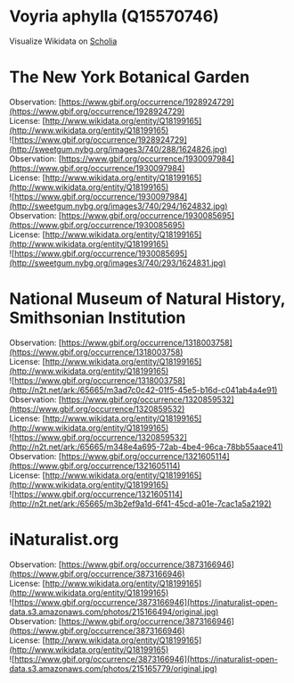 
Voyria aphylla (Q15570746)
==========================
  
Visualize Wikidata on [Scholia](https://scholia.toolforge.org/taxon/Q15570746)
# The New York Botanical Garden
  
Observation: [https://www.gbif.org/occurrence/1928924729](https://www.gbif.org/occurrence/1928924729)  
License: [http://www.wikidata.org/entity/Q18199165](http://www.wikidata.org/entity/Q18199165)  
![https://www.gbif.org/occurrence/1928924729](http://sweetgum.nybg.org/images3/740/288/1624826.jpg)  
Observation: [https://www.gbif.org/occurrence/1930097984](https://www.gbif.org/occurrence/1930097984)  
License: [http://www.wikidata.org/entity/Q18199165](http://www.wikidata.org/entity/Q18199165)  
![https://www.gbif.org/occurrence/1930097984](http://sweetgum.nybg.org/images3/740/294/1624832.jpg)  
Observation: [https://www.gbif.org/occurrence/1930085695](https://www.gbif.org/occurrence/1930085695)  
License: [http://www.wikidata.org/entity/Q18199165](http://www.wikidata.org/entity/Q18199165)  
![https://www.gbif.org/occurrence/1930085695](http://sweetgum.nybg.org/images3/740/293/1624831.jpg)
# National Museum of Natural History, Smithsonian Institution
  
Observation: [https://www.gbif.org/occurrence/1318003758](https://www.gbif.org/occurrence/1318003758)  
License: [http://www.wikidata.org/entity/Q18199165](http://www.wikidata.org/entity/Q18199165)  
![https://www.gbif.org/occurrence/1318003758](http://n2t.net/ark:/65665/m3ad7c0c42-01f5-45e5-b16d-c041ab4a4e91)  
Observation: [https://www.gbif.org/occurrence/1320859532](https://www.gbif.org/occurrence/1320859532)  
License: [http://www.wikidata.org/entity/Q18199165](http://www.wikidata.org/entity/Q18199165)  
![https://www.gbif.org/occurrence/1320859532](http://n2t.net/ark:/65665/m348e4a695-72ab-4be4-96ca-78bb55aace41)  
Observation: [https://www.gbif.org/occurrence/1321605114](https://www.gbif.org/occurrence/1321605114)  
License: [http://www.wikidata.org/entity/Q18199165](http://www.wikidata.org/entity/Q18199165)  
![https://www.gbif.org/occurrence/1321605114](http://n2t.net/ark:/65665/m3b2ef9a1d-6f41-45cd-a01e-7cac1a5a2192)
# iNaturalist.org
  
Observation: [https://www.gbif.org/occurrence/3873166946](https://www.gbif.org/occurrence/3873166946)  
License: [http://www.wikidata.org/entity/Q18199165](http://www.wikidata.org/entity/Q18199165)  
![https://www.gbif.org/occurrence/3873166946](https://inaturalist-open-data.s3.amazonaws.com/photos/215166494/original.jpg)  
Observation: [https://www.gbif.org/occurrence/3873166946](https://www.gbif.org/occurrence/3873166946)  
License: [http://www.wikidata.org/entity/Q18199165](http://www.wikidata.org/entity/Q18199165)  
![https://www.gbif.org/occurrence/3873166946](https://inaturalist-open-data.s3.amazonaws.com/photos/215165779/original.jpg)